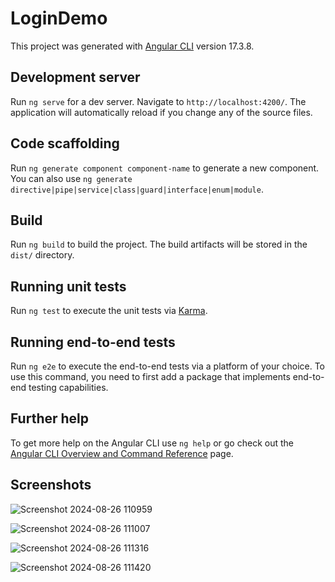 # LoginDemo

This project was generated with [Angular CLI](https://github.com/angular/angular-cli) version 17.3.8.

## Development server

Run `ng serve` for a dev server. Navigate to `http://localhost:4200/`. The application will automatically reload if you change any of the source files.

## Code scaffolding

Run `ng generate component component-name` to generate a new component. You can also use `ng generate directive|pipe|service|class|guard|interface|enum|module`.

## Build

Run `ng build` to build the project. The build artifacts will be stored in the `dist/` directory.

## Running unit tests

Run `ng test` to execute the unit tests via [Karma](https://karma-runner.github.io).

## Running end-to-end tests

Run `ng e2e` to execute the end-to-end tests via a platform of your choice. To use this command, you need to first add a package that implements end-to-end testing capabilities.

## Further help

To get more help on the Angular CLI use `ng help` or go check out the [Angular CLI Overview and Command Reference](https://angular.io/cli) page.

## Screenshots

![Screenshot 2024-08-26 110959](https://github.com/user-attachments/assets/f460af8e-3543-45f4-a2bd-9522a5d3781a)

![Screenshot 2024-08-26 111007](https://github.com/user-attachments/assets/be609169-def3-4718-849e-8e73d03eb370)

![Screenshot 2024-08-26 111316](https://github.com/user-attachments/assets/b0a37189-1e21-4ba9-b301-0096e1a200a6)

![Screenshot 2024-08-26 111420](https://github.com/user-attachments/assets/6ed7b070-4565-4054-9aa8-d0c607643b6b)


